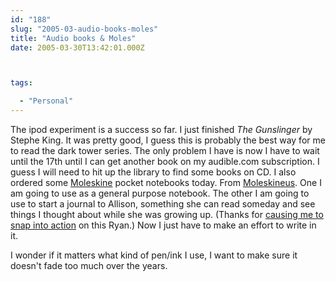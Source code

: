 ```yaml
---
id: "188"
slug: "2005-03-audio-books-moles"
title: "Audio books & Moles"
date: 2005-03-30T13:42:01.000Z



tags:

  - "Personal"
---
```

<div class="sqs-html-content">
  <p>The ipod experiment is a success so far.  I just finished <em>The Gunslinger</em> by Stephe King.  It was pretty good, I guess this is probably the best way for me to read the dark tower series.  The only problem I have is now I have to wait until the 17th until I can get another book on my audible.com subscription.  I guess I will need to hit up the library to find some books on CD.
I also ordered some <a href="http://www.moleskine.com/eng/default.htm">Moleskine</a> pocket notebooks today.  From <a href="http://www.moleskineus.com/">Moleskineus</a>.  One I am going to use as a general purpose notebook.  The other I am going to use to start a journal to Allison, something she can read someday and see things I thought about while she was growing up.  (Thanks for <a href="http://www.ryangrier.com/archives/2005/03/30/for-the-kids/">causing me to snap into action</a> on this Ryan.)  Now I just have to make an effort to write in it.</p>
<p>I wonder if it matters what kind of pen/ink I use, I want to make sure it doesn't fade too much over the years.</p>
</div>
